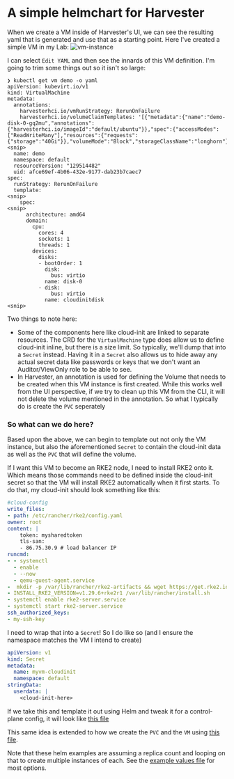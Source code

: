# A simple helmchart for Harvester

When we create a VM inside of Harvester's UI, we can see the resulting yaml that is generated and use that as a starting point. Here I've created a simple VM in my Lab:
![vm-instance](images/vm_instance_ui.png)

I can select `Edit YAML` and then see the innards of this VM definition. I'm going to trim some things out so it isn't so large:

```console
❯ kubectl get vm demo -o yaml
apiVersion: kubevirt.io/v1
kind: VirtualMachine
metadata:
  annotations:
    harvesterhci.io/vmRunStrategy: RerunOnFailure
    harvesterhci.io/volumeClaimTemplates: '[{"metadata":{"name":"demo-disk-0-gq2mu","annotations":{"harvesterhci.io/imageId":"default/ubuntu"}},"spec":{"accessModes":["ReadWriteMany"],"resources":{"requests":{"storage":"40Gi"}},"volumeMode":"Block","storageClassName":"longhorn"}}]'
<snip>
  name: demo
  namespace: default
  resourceVersion: "129514482"
  uid: afce69ef-4b06-432e-9177-dab23b7caec7
spec:
  runStrategy: RerunOnFailure
  template:
<snip>
    spec:
<snip>
      architecture: amd64
      domain:
        cpu:
          cores: 4
          sockets: 1
          threads: 1
        devices:
          disks:
          - bootOrder: 1
            disk:
              bus: virtio
            name: disk-0
          - disk:
              bus: virtio
            name: cloudinitdisk
<snip>
```

Two things to note here:
* Some of the components here like cloud-init are linked to separate resources. The CRD for the `VirtualMachine` type does allow us to define cloud-init inline, but there is a size limit. So typically, we'll dump that into a `Secret` instead. Having it in a `Secret` also allows us to hide away any actual secret data like passwords or keys that we don't want an Auditor/ViewOnly role to be able to see.
* In Harvester, an annotation is used for defining the Volume that needs to be created when this VM instance is first created. While this works well from the UI perspective, if we try to clean up this VM from the CLI, it will not delete the volume mentioned in the annotation. So what I typically do is create the `PVC` seperately

### So what can we do here?

Based upon the above, we can begin to template out not only the VM instance, but also the aforementioned `Secret` to contain the cloud-init data as well as the `PVC` that will define the volume. 

If I want this VM to become an RKE2 node, I need to install RKE2 onto it. Which means those commands need to be defined inside the cloud-init secret so that the VM will install RKE2 automatically when it first starts. To do that, my cloud-init should look something like this:
```yaml
#cloud-config
write_files:
- path: /etc/rancher/rke2/config.yaml
owner: root
content: |
    token: mysharedtoken
    tls-san:
    - 86.75.30.9 # load balancer IP
runcmd:
- - systemctl
  - enable
  - --now
  - qemu-guest-agent.service
-  mkdir -p /var/lib/rancher/rke2-artifacts && wget https://get.rke2.io -O /var/lib/rancher/install.sh && chmod +x /var/lib/rancher/install.sh
- INSTALL_RKE2_VERSION=v1.29.6+rke2r1 /var/lib/rancher/install.sh
- systemctl enable rke2-server.service
- systemctl start rke2-server.service
ssh_authorized_keys: 
- my-ssh-key
```

I need to wrap that into a `Secret`! So I do like so (and I ensure the namespace matches the VM I intend to create)
```yaml
apiVersion: v1
kind: Secret
metadata:
  name: myvm-cloudinit
  namespace: default
stringData:
  userdata: |
    <cloud-init-here>
```

If we take this and template it out using Helm and tweak it for a control-plane config, it will look like [this file](helm/rke2/templates/rke2_cp_secret.yaml)

This same idea is extended to how we create the `PVC` and the `VM` using [this file](helm/rke2/templates/rke2_cp_vm.yaml). 

Note that these helm examples are assuming a replica count and looping on that to create multiple instances of each. See the [example values file](helm/rke2/values.yaml) for most options.